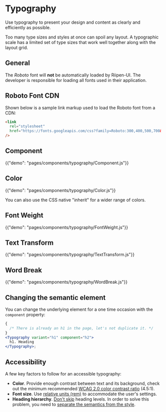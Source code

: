 # Typography

<p class="description">Use typography to present your design and content as clearly and efficiently as possible.</p>

Too many type sizes and styles at once can spoil any layout. A typographic scale has a limited
set of type sizes that work well together along with the layout grid.

## General

The _Roboto_ font will **not** be automatically loaded by Riipen-UI.
The developer is responsible for loading all fonts used in their application.

## Roboto Font CDN

Shown below is a sample link markup used to load the Roboto font from a CDN:

```html
<link
  rel="stylesheet"
  href="https://fonts.googleapis.com/css?family=Roboto:300,400,500,700&display=swap"
/>
```

## Component

{{"demo": "pages/components/typography/Component.js"}}

## Color

{{"demo": "pages/components/typography/Color.js"}}

You can also use the CSS native "inherit" for a wider range of colors.

## Font Weight

{{"demo": "pages/components/typography/FontWeight.js"}}

## Text Transform

{{"demo": "pages/components/typography/TextTransform.js"}}

## Word Break

{{"demo": "pages/components/typography/WordBreak.js"}}

## Changing the semantic element

You can change the underlying element for a one time occasion with the `component` property:

```jsx
{
  /* There is already an h1 in the page, let's not duplicate it. */
}
<Typography variant="h1" component="h2">
  h1. Heading
</Typography>;
```

## Accessibility

A few key factors to follow for an accessible typography:

- **Color**. Provide enough contrast between text and its background, check out the minimum recommended [WCAG 2.0 color contrast ratio](https://www.w3.org/TR/UNDERSTANDING-WCAG20/visual-audio-contrast-contrast.html) (4.5:1).
- **Font size**. Use [relative units (rem)](/customization/typography/#font-size) to accommodate the user's settings.
- **Heading hierarchy**. [Don't skip](https://www.w3.org/WAI/tutorials/page-structure/headings/) heading levels. In order to solve this problem, you need to [separate the semantics from the style](#changing-the-semantic-element).
